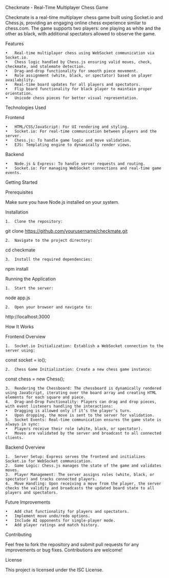 Checkmate - Real-Time Multiplayer Chess Game

Checkmate is a real-time multiplayer chess game built using Socket.io and Chess.js, providing an engaging online chess experience similar to chess.com. The game supports two players: one playing as white and the other as black, with additional spectators allowed to observe the game.

Features

	•	Real-time multiplayer chess using WebSocket communication via Socket.io.
	•	Chess logic handled by Chess.js ensuring valid moves, check, checkmate, and stalemate detection.
	•	Drag-and-drop functionality for smooth piece movement.
	•	Role assignment (white, black, or spectator) based on player availability.
	•	Real-time board updates for all players and spectators.
	•	Flip board functionality for black player to maintain proper orientation.
	•	Unicode chess pieces for better visual representation.

Technologies Used

Frontend

	•	HTML/CSS/JavaScript: For UI rendering and styling.
	•	Socket.io: For real-time communication between players and the server.
	•	Chess.js: To handle game logic and move validation.
	•	EJS: Templating engine to dynamically render views.

Backend

	•	Node.js & Express: To handle server requests and routing.
	•	Socket.io: For managing WebSocket connections and real-time game events.

Getting Started

Prerequisites

Make sure you have Node.js installed on your system.

Installation

	1.	Clone the repository:

git clone https://github.com/yourusername/checkmate.git


	2.	Navigate to the project directory:

cd checkmate


	3.	Install the required dependencies:

npm install



Running the Application

	1.	Start the server:

node app.js


	2.	Open your browser and navigate to:

http://localhost:3000



How It Works

Frontend Overview

	1.	Socket.io Initialization: Establish a WebSocket connection to the server using:

const socket = io();


	2.	Chess Game Initialization: Create a new chess game instance:

const chess = new Chess();


	3.	Rendering the Chessboard: The chessboard is dynamically rendered using JavaScript, iterating over the board array and creating HTML elements for each square and piece.
	4.	Drag-and-Drop Functionality: Players can drag and drop pieces, with event listeners handling the interactions:
	•	Dragging is allowed only if it’s the player’s turn.
	•	Upon dropping, the move is sent to the server for validation.
	5.	Socket Events: Real-time communication ensures the game state is always in sync:
	•	Players receive their role (white, black, or spectator).
	•	Moves are validated by the server and broadcast to all connected clients.

Backend Overview

	1.	Server Setup: Express serves the frontend and initializes Socket.io for WebSocket communication.
	2.	Game Logic: Chess.js manages the state of the game and validates moves.
	3.	Player Management: The server assigns roles (white, black, or spectator) and tracks connected players.
	4.	Move Handling: Upon receiving a move from the player, the server checks the validity and broadcasts the updated board state to all players and spectators.

Future Improvements

	•	Add chat functionality for players and spectators.
	•	Implement move undo/redo options.
	•	Include AI opponents for single-player mode.
	•	Add player ratings and match history.

Contributing

Feel free to fork the repository and submit pull requests for any improvements or bug fixes. Contributions are welcome!

License

This project is licensed under the ISC License.
